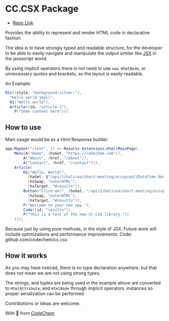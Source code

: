 # CC.CSX Package
- [Repo Link](https://github.com/codechem/CC.CSX)

Provides the ability to represent and render HTML code in declarative fashion

The idea is to have strongly typed and readable structure,
for the developer to be able to easily navigate and manipulate the output similar like [JSX](https://legacy.reactjs.org/docs/introducing-jsx.html) in the javascript world.

By using implicit operators there is not need to use `new HtmlNode`,
or unnecessary quotes and brackets, so the layout is easily readable.

An Example:

```csharp
Div((style, "background:silver;"),
  "Hello world small",
  H1("Hello world"),
  Article((id, "article-1"),
    P("Some content here")))
```

## How to use

Main usage would be as a Html Response builder.

```csharp
app.MapGet("/test", () => Results.Extensions.Html(MainPage(
    Menu(A("Home", (hxGet, "https://codechem.com")),
        A("About", (href, "/about")),
        A("Contact", (href, "/contact"))),
    Article(
        H1("Hello, World!", 
          (hxGet, $"/api/1/halicea/short-meeting/occupied/{DateTime.Now.ToString("yyyy-MM-dd")}"),
          (hxSwap, "outerHTML"),
          (hxTarget, "#results")),
        Button("Click me!", (hxGet, "/api/1/halicea/short-meeting/occupied/2021-10-10"),
          (hxSwap, "outerHTML"),
          (hxTarget, "#results")),
        P("Welcome to your new app."),
        Code((id, "results")),
        P("This is a test of the new CC.CSX library."))
    )));
```

Because just by using pure methods, in the style of JSX.
Future work will include optimizations and performance improvements.
Code: github.com/codechem/cc.csx

## How it works

As you may have noticed, there is no type declaration anywhere, but that does
not mean we are not using strong types.

The strings, and tuples are being used in the
example above are converted to `HtmlAttribute`, and `HtmlNode` through implicit operators.
instances so proper serialization can be performed.

Contributions or ideas are welcome.

With 💚 from [CodeChem](https://www.codechem.com)
